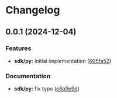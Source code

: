 # Changelog

## 0.0.1 (2024-12-04)


### Features

* **sdk/py:** initial implementation ([605fa52](https://github.com/MunifTanjim/stremthru/commit/605fa5282dc3f9d555e9a4748977dade05c0fb11))


### Documentation

* **sdk/py:** fix typo ([e8a9e9d](https://github.com/MunifTanjim/stremthru/commit/e8a9e9dfe312bc650ecdd4b10e4598956c4b0a99))
